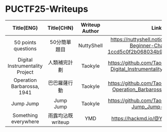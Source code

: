 # PUCTF25-Writeups

|Title(ENG)|Title(CHN)|Writeup Author|Link|
|:------------:|:------------:|:------:|:--------------------------------------:|
|50 points questions|50分簡單題目|NuttyShell|https://nuttyshell.notion.site/Guide-of-Beginner-Challenges-1ccd5c0f2b068034b994d631712f4dc0|
|Digital Instrumentality Project|人類補完計劃|Taokyle|https://github.com/TaokyleYT/PUCTF25-Digital_Instrumentality_Project-Writeup|
|Operation Barbarossa, 1941|巴巴羅薩行動|Taokyle|https://github.com/TaokyleYT/PUCTF25-Operation_Barbarossa_1941-Writeup|
|Jump Jump|Jump Jump|Taokyle|https://github.com/TaokyleYT/PUCTF25-Jump_Jump-Writeup|
|Something everywhere|雨露均沾既writeup|YMD|https://hackmd.io/@YMD/SJBSCbZ1lg|
